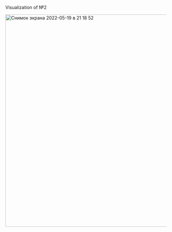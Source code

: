 <p>Visualization of №2</p>
<img width="666" alt="Снимок экрана 2022-05-19 в 21 18 52" src="https://user-images.githubusercontent.com/75098744/169372258-03595470-118b-4048-96aa-52c50bc1692b.png">
